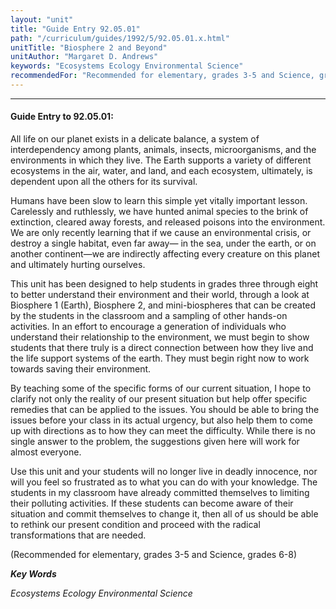 ```yaml
---
layout: "unit"
title: "Guide Entry 92.05.01"
path: "/curriculum/guides/1992/5/92.05.01.x.html"
unitTitle: "Biosphere 2 and Beyond"
unitAuthor: "Margaret D. Andrews"
keywords: "Ecosystems Ecology Environmental Science"
recommendedFor: "Recommended for elementary, grades 3-5 and Science, grades 6-8"
---
```

<body>
<hr/>
 <h4>
  Guide Entry to 92.05.01:
 </h4>
 All life on our planet exists in a delicate balance, a system of interdependency among plants, animals, insects, microorganisms, and the environments in which they live. The Earth supports a variety of different ecosystems in the air, water, and land, and each ecosystem, ultimately, is dependent upon all the others for its survival.
 <p>
  Humans have been slow to learn this simple yet vitally important lesson. Carelessly and ruthlessly, we have hunted animal species to the brink of extinction, cleared away forests, and released poisons into the environment. We are only recently learning that if we cause an environmental crisis, or destroy a single habitat, even far away— in the sea, under the earth, or on another continent—we are indirectly affecting every creature on this planet and ultimately hurting ourselves.
 </p>
 <p>
  This unit has been designed to help students in grades three through eight to better understand their environment and their world, through a look at Biosphere 1 (Earth), Biosphere 2, and mini-biospheres that can be created by the students in the classroom and a sampling of other hands-on activities. In an effort to encourage a generation of individuals who understand their relationship to the environment, we must begin to show students that there truly is a direct connection between how they live and the life support systems of the earth. They must begin right now to work towards saving their environment.
 </p>
 <p>
  By teaching some of the specific forms of our current situation, I hope to clarify not only the reality of our present situation but help offer specific remedies that can be applied to the issues. You should be able to bring the issues before your class in its actual urgency, but also help them to come up with directions as to how they can meet the difficulty. While there is no single answer to the problem, the suggestions given here will work for almost everyone.
 </p>
 <p>
  Use this unit and your students will no longer live in deadly innocence, nor will you feel so frustrated as to what you can do with your knowledge. The students in my classroom have already committed themselves to limiting their polluting activities. If these students can become aware of their situation and commit themselves to change it, then all of us should be able to rethink our present condition and proceed with the radical transformations that are needed.
 </p>
 <p>
  (Recommended for elementary, grades 3-5 and Science, grades 6-8)
 </p>
<p>
  <b>
   <i>
    Key Words
   </i>
  </b>
  <br/>
 </p>
 <p>
  <i>
   Ecosystems Ecology Environmental Science
  </i>
 </p>

</body>